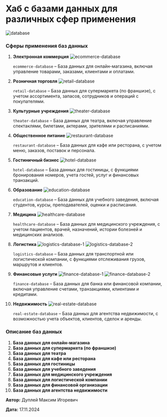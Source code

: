 # Хаб с базами данных для различных сфер применения

![database](img/database.png)

### Сферы применения баз данных

1. **Электронная коммерция**
![ecommerce-database](img/ecommerce-database.png)

   `ecommerce-database` – База данных для онлайн-магазина, включая управление товарами, заказами, клиентами и оплатами.

2. **Розничная торговля**
![retail-database](img/retail-database.png)

   `retail-database` – База данных для супермаркета (по франшизе), с учетом ассортимента, запасов, сотрудников и операций с покупателями.

3. **Культурные учреждения**
![theater-database](img/theater-database.png)

   `theater-database` – База данных для театра, включая управление спектаклями, билетами, актерами, зрителями и расписаниями.

4. **Общественное питание**
![restaurant-database](img/restaurant-database.png)

   `restaurant-database` – База данных для кафе или ресторана, с учетом меню, заказов, поставок и персонала.

5. **Гостиничный бизнес**
![hotel-database](img/hotel-database.png)

   `hotel-database` – База данных для гостиницы, с функциями бронирования номеров, учета гостей, услуг и финансовых транзакций.

6. **Образование**
![education-database](img/education-database.png)

   `education-database` – База данных для учебного заведения, включая студентов, курсы, преподавателей, оценки и расписания.

7. **Медицина**
![healthcare-database](img/healthcare-database.png)

   `healthcare-database` – База данных для медицинского учреждения, с учетом пациентов, врачей, назначений, истории болезней и медицинских анализов.

8. **Логистика**
![logistics-database-1](img/logistics-database-1.png)
![logistics-database-2](img/logistics-database-2.png)

   `logistics-database` – База данных для транспортной или логистической компании, с функциями отслеживания грузов, маршрутов и клиентов.

9. **Финансовые услуги**
![finance-database-1](img/finance-database-1.png)
![finance-database-2](img/finance-database-2.png)

   `finance-database` – База данных для банка или финансовой компании, включая управление счетами, транзакциями, клиентами и кредитами.

10. **Недвижимость**
![real-estate-database](img/real-estate-database.png)

    `real-estate-database` – База данных для агентства недвижимости, с возможностью учета объектов, клиентов, сделок и аренды.

### Описание баз данных

1. **База данных для онлайн-магазина**
2. **База данных для супермаркета (по франшизе)**
3. **База данных для театра**
4. **База данных для кафе или ресторана**
5. **База данных для гостиницы**
6. **База данных для учебного заведения**
7. **База данных для медицинского учреждения**
8. **База данных для логистической компании**
9. **База данных для финансовой организации**
10. **База данных для агентства недвижимости**

**Автор:** Дуплей Максим Игоревич

**Дата:** 17.11.2024
